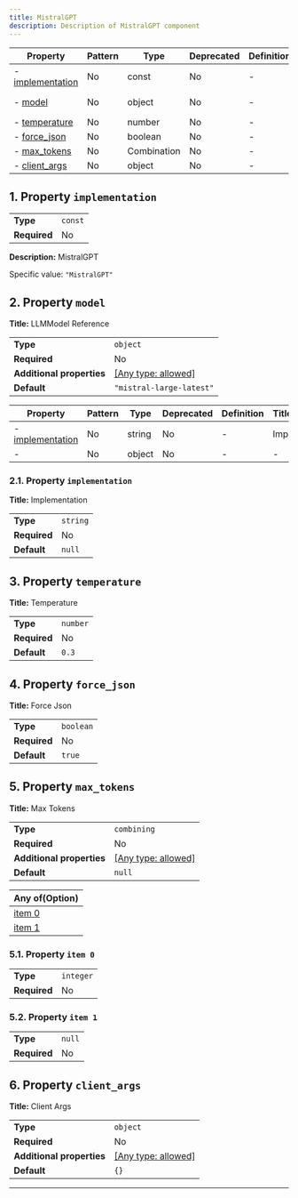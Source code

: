 ```yaml
---
title: MistralGPT
description: Description of MistralGPT component
---
```


| Property                             | Pattern | Type        | Deprecated | Definition | Title/Description  |
| ------------------------------------ | ------- | ----------- | ---------- | ---------- | ------------------ |
| - [implementation](#implementation ) | No      | const       | No         | -          | MistralGPT         |
| - [model](#model )                   | No      | object      | No         | -          | LLMModel Reference |
| - [temperature](#temperature )       | No      | number      | No         | -          | Temperature        |
| - [force_json](#force_json )         | No      | boolean     | No         | -          | Force Json         |
| - [max_tokens](#max_tokens )         | No      | Combination | No         | -          | Max Tokens         |
| - [client_args](#client_args )       | No      | object      | No         | -          | Client Args        |

## <a name="implementation"></a>1. Property `implementation`

|              |         |
| ------------ | ------- |
| **Type**     | `const` |
| **Required** | No      |

**Description:** MistralGPT

Specific value: `"MistralGPT"`

## <a name="model"></a>2. Property `model`

**Title:** LLMModel Reference

|                           |                                                                           |
| ------------------------- | ------------------------------------------------------------------------- |
| **Type**                  | `object`                                                                  |
| **Required**              | No                                                                        |
| **Additional properties** | [[Any type: allowed]](# "Additional Properties of any type are allowed.") |
| **Default**               | `"mistral-large-latest"`                                                  |

| Property                                   | Pattern | Type   | Deprecated | Definition | Title/Description |
| ------------------------------------------ | ------- | ------ | ---------- | ---------- | ----------------- |
| - [implementation](#model_implementation ) | No      | string | No         | -          | Implementation    |
| - [](#model_additionalProperties )         | No      | object | No         | -          | -                 |

### <a name="model_implementation"></a>2.1. Property `implementation`

**Title:** Implementation

|              |          |
| ------------ | -------- |
| **Type**     | `string` |
| **Required** | No       |
| **Default**  | `null`   |

## <a name="temperature"></a>3. Property `temperature`

**Title:** Temperature

|              |          |
| ------------ | -------- |
| **Type**     | `number` |
| **Required** | No       |
| **Default**  | `0.3`    |

## <a name="force_json"></a>4. Property `force_json`

**Title:** Force Json

|              |           |
| ------------ | --------- |
| **Type**     | `boolean` |
| **Required** | No        |
| **Default**  | `true`    |

## <a name="max_tokens"></a>5. Property `max_tokens`

**Title:** Max Tokens

|                           |                                                                           |
| ------------------------- | ------------------------------------------------------------------------- |
| **Type**                  | `combining`                                                               |
| **Required**              | No                                                                        |
| **Additional properties** | [[Any type: allowed]](# "Additional Properties of any type are allowed.") |
| **Default**               | `null`                                                                    |

| Any of(Option)                 |
| ------------------------------ |
| [item 0](#max_tokens_anyOf_i0) |
| [item 1](#max_tokens_anyOf_i1) |

### <a name="max_tokens_anyOf_i0"></a>5.1. Property `item 0`

|              |           |
| ------------ | --------- |
| **Type**     | `integer` |
| **Required** | No        |

### <a name="max_tokens_anyOf_i1"></a>5.2. Property `item 1`

|              |        |
| ------------ | ------ |
| **Type**     | `null` |
| **Required** | No     |

## <a name="client_args"></a>6. Property `client_args`

**Title:** Client Args

|                           |                                                                           |
| ------------------------- | ------------------------------------------------------------------------- |
| **Type**                  | `object`                                                                  |
| **Required**              | No                                                                        |
| **Additional properties** | [[Any type: allowed]](# "Additional Properties of any type are allowed.") |
| **Default**               | `{}`                                                                      |

----------------------------------------------------------------------------------------------------------------------------
